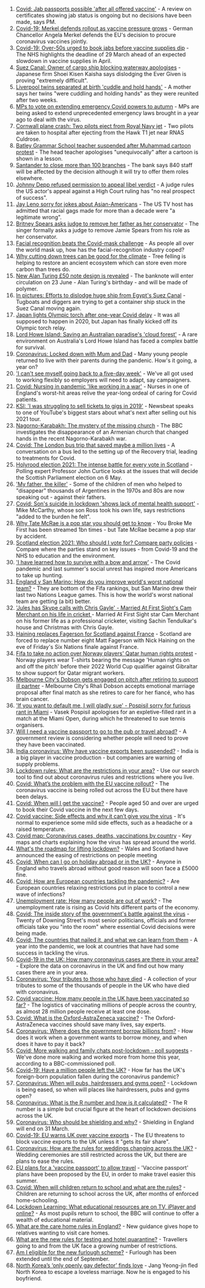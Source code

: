 1. [Covid: Jab passports possible 'after all offered vaccine'](https://www.bbc.co.uk/news/uk-56522652) - A review on certificates showing jab status is ongoing but no decisions have been made, says PM.
2. [Covid-19: Merkel defends rollout as vaccine pressure grows](https://www.bbc.co.uk/news/world-europe-56521318) - German Chancellor Angela Merkel defends the EU's decision to procure coronavirus vaccines jointly.
3. [Covid-19: Over-50s urged to book jabs before vaccine supplies dip](https://www.bbc.co.uk/news/uk-56521415) - The NHS highlights the deadline of 29 March ahead of an expected slowdown in vaccine supplies in April.
4. [Suez Canal: Owner of cargo ship blocking waterway apologises](https://www.bbc.co.uk/news/world-middle-east-56522178) - Japanese firm Shoei Kisen Kaisha says dislodging the Ever Given is proving "extremely difficult".
5. [Liverpool twins separated at birth 'cuddle and hold hands'](https://www.bbc.co.uk/news/uk-england-merseyside-56523699) - A mother says her twins "were cuddling and holding hands" as they were reunited after two weeks.
6. [MPs to vote on extending emergency Covid powers to autumn](https://www.bbc.co.uk/news/uk-politics-56521358) - MPs are being asked to extend unprecedented emergency laws brought in a year ago to deal with the virus.
7. [Cornwall plane crash: Two pilots eject from Royal Navy jet](https://www.bbc.co.uk/news/uk-england-cornwall-56521380) - Two pilots are taken to hospital after ejecting from the Hawk T1 jet near RNAS Culdrose.
8. [Batley Grammar School teacher suspended after Muhammad cartoon protest](https://www.bbc.co.uk/news/uk-england-leeds-56524850) - The head teacher apologises "unequivocally" after a cartoon is shown in a lesson.
9. [Santander to close more than 100 branches](https://www.bbc.co.uk/news/business-56522428) - The bank says 840 staff will be affected by the decision although it will try to offer them roles elsewhere.
10. [Johnny Depp refused permission to appeal libel verdict](https://www.bbc.co.uk/news/entertainment-arts-56521759) - A judge rules the US actor's appeal against a High Court ruling has "no real prospect of success".
11. [Jay Leno sorry for jokes about Asian-Americans](https://www.bbc.co.uk/news/entertainment-arts-56520786) - The US TV host has admitted that racial gags made for more than a decade were "a legitimate wrong".
12. [Britney Spears asks judge to remove her father as her conservator](https://www.bbc.co.uk/news/entertainment-arts-56521758) - The singer formally asks a judge to remove Jamie Spears from his role as her conservator.
13. [Facial recognition beats the Covid-mask challenge](https://www.bbc.co.uk/news/technology-56517033) - As people all over the world mask up, how has the facial-recognition industry coped?
14. [Why cutting down trees can be good for the climate](https://www.bbc.co.uk/news/science-environment-56450965) - Tree felling is helping to restore an ancient ecosystem which can store even more carbon than trees do.
15. [New Alan Turing £50 note design is revealed](https://www.bbc.co.uk/news/business-56503741) - The banknote will enter circulation on 23 June - Alan Turing's birthday - and will be made of polymer.
16. [In pictures: Efforts to dislodge huge ship from Egypt's Suez Canal](https://www.bbc.co.uk/news/world-middle-east-56516151) - Tugboats and diggers are trying to get a container ship stuck in the Suez Canal moving again.
17. [Japan lights Olympic torch after one-year Covid delay](https://www.bbc.co.uk/news/world-asia-56520322) - It was all supposed to happen in 2020, but Japan has finally kicked off its Olympic torch relay.
18. [Lord Howe Island: Saving an Australian paradise's 'cloud forest'](https://www.bbc.co.uk/news/world-australia-56452910) - A rare environment on Australia's Lord Howe Island has faced a complex battle for survival.
19. [Coronavirus: Locked down with Mum and Dad](https://www.bbc.co.uk/news/uk-56450963) - Many young people returned to live with their parents during the pandenic. How's it going, a year on?
20. ['I can't see myself going back to a five-day week'](https://www.bbc.co.uk/news/business-56512169) - We've all got used to working flexibly so employers will need to adapt, say campaigners.
21. [Covid: Nursing in pandemic 'like working in a war'](https://www.bbc.co.uk/news/uk-england-lancashire-56518649) - Nurses in one of England's worst-hit areas relive the year-long ordeal of caring for Covid patients.
22. [KSI: 'I was struggling to sell tickets to gigs in 2019'](https://www.bbc.co.uk/news/newsbeat-56488344) - Newsbeat speaks to one of YouTube's biggest stars about what's next after selling out his 2021 tour.
23. [Nagorno-Karabakh: The mystery of the missing church](https://www.bbc.co.uk/news/world-europe-56517835) - The BBC investigates the disappearance of an Armenian church that changed hands in the recent Nagorno-Karabakh war.
24. [Covid: The London bus trip that saved maybe a million lives](https://www.bbc.co.uk/news/health-56508369) - A conversation on a bus led to the setting up of the Recovery trial, leading to treatments for Covid.
25. [Holyrood election 2021: The intense battle for every vote in Scotland](https://www.bbc.co.uk/news/uk-scotland-56512440) - Polling expert Professor John Curtice looks at the issues that will decide the Scottish Parliament election on 6 May.
26. ['My father, the killer'](https://www.bbc.co.uk/news/stories-51379981) - Some of the children of men who helped to "disappear" thousands of Argentines in the 1970s and 80s are now speaking out - against their fathers.
27. [Covid: Son's suicide in lockdown 'shows lack of mental health support'](https://www.bbc.co.uk/news/uk-england-south-yorkshire-56513705) - Mike McCarthy, whose son Ross took his own life, says restrictions "added to the burden he felt".
28. [Why Tate McRae is a pop star you should get to know](https://www.bbc.co.uk/news/entertainment-arts-56508538) - You Broke Me First has been streamed 1bn times - but Tate McRae became a pop star by accident.
29. [Scotland election 2021: Who should I vote for? Compare party policies](https://www.bbc.co.uk/news/uk-scotland-scotland-politics-56510773) - Compare where the parties stand on key issues - from Covid-19 and the NHS to education and the environment.
30. ['I have learned how to survive with a bow and arrow'](https://www.bbc.co.uk/news/business-56495443) - The Covid pandemic and last summer's social unrest has inspired more Americans to take up hunting.
31. [England v San Marino: How do you improve world's worst national team?](https://www.bbc.co.uk/sport/football/56514260) - They are bottom of the Fifa rankings, but San Marino drew their last two Nations League games. This is how the world's worst national team are getting (a bit) better.
32. ['Jules has Skype calls with Chris Gayle' - Married At First Sight's Cam Merchant on his life in cricket ](https://www.bbc.co.uk/sport/cricket/56470360) - Married At First Sight star Cam Merchant on his former life as a professional cricketer, visiting Sachin Tendulkar's house and Christmas with Chris Gayle.
33. [Haining replaces Fagerson for Scotland against France](https://www.bbc.co.uk/sport/rugby-union/56510973) - Scotland are forced to replace number eight Matt Fagerson with Nick Haining on the eve of Friday's Six Nations finale against France.
34. [Fifa to take no action over Norway players' Qatar human rights protest](https://www.bbc.co.uk/sport/football/56516109) - Norway players wear T-shirts bearing the message 'Human rights on and off the pitch' before their 2022 World Cup qualifier against Gibraltar to show support for Qatar migrant workers.
35. [Melbourne City's Dobson gets engaged on pitch after retiring to support ill partner](https://www.bbc.co.uk/sport/football/56523606) - Melbourne City's Rhali Dobson accepts emotional marriage proposal after final match as she retires to care for her fiancé, who has brain cancer.
36. ['If you want to default me, I will gladly sue' - Pospisil sorry for furious rant in Miami](https://www.bbc.co.uk/sport/tennis/56520413) - Vasek Pospisil apologises for an expletive-filled rant in a match at the Miami Open, during which he threatened to sue tennis organisers.
37. [Will I need a vaccine passport to go to the pub or travel abroad?](https://www.bbc.co.uk/news/explainers-55718553) - A government review is considering whether people will need to prove they have been vaccinated.
38. [India coronavirus: Why have vaccine exports been suspended?](https://www.bbc.co.uk/news/world-asia-india-55571793) - India is a big player in vaccine production - but companies are warning of supply problems.
39. [Lockdown rules: What are the restrictions in your area?](https://www.bbc.co.uk/news/uk-54373904) - Use our search tool to find out about coronavirus rules and restrictions where you live.
40. [Covid: What’s the problem with the EU vaccine rollout?](https://www.bbc.co.uk/news/explainers-52380823) - The coronavirus vaccine is being rolled out across the EU but there have been delays.
41. [Covid: When will I get the vaccine?](https://www.bbc.co.uk/news/health-55045639) - People aged 50 and over are urged to book their Covid vaccine in the next few days.
42. [Covid vaccine: Side effects and why it can’t give you the virus](https://www.bbc.co.uk/news/health-56437270) - It's normal to experience some mild side effects, such as a headache or a raised temperature.
43. [Covid map: Coronavirus cases, deaths, vaccinations by country](https://www.bbc.co.uk/news/world-51235105) - Key maps and charts explaining how the virus has spread around the world.
44. [What's the roadmap for lifting lockdown?](https://www.bbc.co.uk/news/explainers-52530518) - Wales and Scotland have announced the easing of restrictions on people meeting
45. [Covid: When can I go on holiday abroad or in the UK?](https://www.bbc.co.uk/news/explainers-52646738) - Anyone in England who travels abroad without good reason will soon face a £5000 fine.
46. [Covid: How are European countries tackling the pandemic?](https://www.bbc.co.uk/news/explainers-53640249) - Are European countries relaxing restrictions put in place to control a new wave of infections?
47. [Unemployment rate: How many people are out of work?](https://www.bbc.co.uk/news/business-52660591) - The unemployment rate is rising as Covid hits different parts of the economy.
48. [Covid: The inside story of the government's battle against the virus](https://www.bbc.co.uk/news/uk-politics-56361599) - Twenty of Downing Street's most senior politicians, officials and former officials take you "into the room" where essential Covid decisions were being made.
49. [Covid: The countries that nailed it, and what we can learn from them](https://www.bbc.co.uk/news/uk-56455030) - A year into the pandemic, we look at countries that have had some success in tackling the virus.
50. [Covid-19 in the UK: How many coronavirus cases are there in your area?](https://www.bbc.co.uk/news/uk-51768274) - Explore the data on coronavirus in the UK and find out how many cases there are in your area.
51. [Coronavirus: Your tributes to those who have died](https://www.bbc.co.uk/news/uk-52676411) - A collection of your tributes to some of the thousands of people in the UK who have died with coronavirus.
52. [Covid vaccine: How many people in the UK have been vaccinated so far?](https://www.bbc.co.uk/news/health-55274833) - The logistics of vaccinating millions of people across the country, as almost 28 million people receive at least one dose.
53. [Covid: What is the Oxford-AstraZeneca vaccine?](https://www.bbc.co.uk/news/health-55302595) - The Oxford-AstraZeneca vaccines should save many lives, say experts.
54. [Coronavirus: Where does the government borrow billions from?](https://www.bbc.co.uk/news/business-50504151) - How does it work when a government wants to borrow money, and when does it have to pay it back?
55. [Covid: More walking and family chats post-lockdown - poll suggests](https://www.bbc.co.uk/news/uk-56490823) - We've done more walking and worked more from home this year, according to a BBC-commissioned poll.
56. [Covid-19: Have a million people left the UK?](https://www.bbc.co.uk/news/uk-56435100) - How far has the UK's foreign-born population fallen during the coronavirus pandemic?
57. [Coronavirus: When will pubs, hairdressers and gyms open?](https://www.bbc.co.uk/news/explainers-53349989) - Lockdown is being eased, so when will places like hairdressers, pubs and gyms open?
58. [Coronavirus: What is the R number and how is it calculated?](https://www.bbc.co.uk/news/health-52473523) - The R number is a simple but crucial figure at the heart of lockdown decisions across the UK.
59. [Coronavirus: Who should be shielding and why?](https://www.bbc.co.uk/news/health-51997151) - Shielding in England will end on 31 March.
60. [Covid-19: EU warns UK over vaccine exports](https://www.bbc.co.uk/news/45877605) - The EU threatens to block vaccine exports to the UK unless it "gets its fair share".
61. [Coronavirus: How are the rules for weddings changing across the UK?](https://www.bbc.co.uk/news/explainers-52811509) - Wedding ceremonies are still restricted across the UK, but there are plans to ease the rules.
62. [EU plans for a 'vaccine passport' to allow travel](https://www.bbc.co.uk/news/world-europe-56436910) - 'Vaccine passport' plans have been proposed by the EU, in order to make travel easier this summer.
63. [Covid: When will children return to school and what are the rules?](https://www.bbc.co.uk/news/education-51643556) - Children are returning to school across the UK, after months of enforced home-schooling.
64. [Lockdown Learning: What educational resources are on TV, iPlayer and online?](https://www.bbc.co.uk/news/education-55591821) - As most pupils return to school, the BBC will continue to offer a wealth of educational material.
65. [What are the care home rules in England?](https://www.bbc.co.uk/news/explainers-53503712) - New guidance gives hope to relatives wanting to visit care homes.
66. [What are the new rules for testing and hotel quarantine?](https://www.bbc.co.uk/news/explainers-52544307) - Travellers going to and from the UK face a growing number of restrictions.
67. [Am I eligible for the new furlough scheme?](https://www.bbc.co.uk/news/explainers-52135342) - Furlough has been extended until the end of September.
68. [North Korea’s ‘only openly gay defector’ finds love](https://www.bbc.co.uk/news/world-asia-56323825) - Jang Yeong-jin fled North Korea to escape a loveless marriage. Now he is engaged to his boyfriend.
